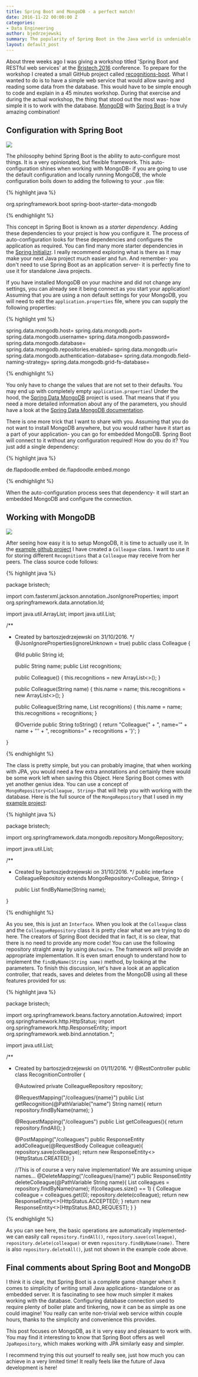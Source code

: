 ```yaml
---
title: Spring Boot and MongoDB - a perfect match!
date: 2016-11-22 00:00:00 Z
categories:
- Data Engineering
author: bjedrzejewski
summary: The popularity of Spring Boot in the Java world is undeniable. In this post I will show you yet another reason for this. Using Spring Boot makes working with MongoDB an absolute pleasure.
layout: default_post
---
```


About three weeks ago I was giving a workshop titled 'Spring Boot and RESTful web services' at the
[Bristech 2016](http://2016.bris.tech/) conference. To prepare for the workshop I created a small GitHub
project called [recognitions-boot](https://github.com/bjedrzejewski/recognitions-boot). What I wanted to do is to
have a simple web service that would allow saving and reading some data from the database. This would have to be
simple enough to code and explain in a 45 minutes workshop. During that exercise and during the actual
workshop, the thing that stood out the most was- how simple it is to work with the database. [MongoDB](https://www.mongodb.com/)
with [Spring Boot](https://projects.spring.io/spring-boot/) is a truly amazing combination!

## Configuration with Spring Boot

<img src="{{ site.baseurl }}/bjedrzejewski/assets/spring-boot.png" />

The philosophy behind Spring Boot is the ability to auto-configure most things. It is a very opinionated, but flexible
framework. This auto-configuration shines when working with MongoDB- if you are going to use the default configuration
and locally running MongoDB, the whole configuration boils down to adding the following to your `.pom` file:

{% highlight java %}

<dependency>
    <groupId>org.springframework.boot</groupId>
    <artifactId>spring-boot-starter-data-mongodb</artifactId>
</dependency>

{% endhighlight %}

This concept in Spring Boot is known as a _starter dependency_. Adding these dependencies to your project is how you
configure it. The process of auto-configuration looks for these dependencies and configures the application
as required. You can find many more starter dependencies in the [Spring Initializr](http://start.spring.io/).
I really recommend exploring what is there as it may make your next Java project much easier and fun.
And remember- you don't need to use Spring Boot as an application server- it is perfectly fine to use it for standalone Java projects.

If you have installed MongoDB on your machine and did not change any settings, you can already see it being connect
as you start your application! Assuming that you are using a non default settings for your MongoDB, you will need to
edit the `application.properties` file, where you can supply the following properties:

{% highlight yml %}

spring.data.mongodb.host=
spring.data.mongodb.port=
spring.data.mongodb.username=
spring.data.mongodb.password=
spring.data.mongodb.database=
spring.data.mongodb.repositories.enabled=
spring.data.mongodb.uri=
spring.data.mongodb.authentication-database=
spring.data.mongodb.field-naming-strategy=
spring.data.mongodb.grid-fs-database=

{% endhighlight %}

You only have to change the values that are not set to their defaults. You may end up with completely empty
`application.properties`! Under the hood, the [Spring Data MongoDB](http://projects.spring.io/spring-data-mongodb/)
project is used. That means that if you need a more detailed information about any of the parameters, you should have a
look at the [Spring Data MongoDB documentation](http://docs.spring.io/spring-data/mongodb/docs/current/reference/html/).

There is one more trick that I want to share with you. Assuming that you do not want to install MongoDB anywhere,
but you would rather have it start as a part of your application- you can go for embedded MongoDB. Spring Boot
will connect to it without any configuration required! How do you do it? You just add a single dependency:

{% highlight java %}

<dependency>
    <groupId>de.flapdoodle.embed</groupId>
	<artifactId>de.flapdoodle.embed.mongo</artifactId>
</dependency>

{% endhighlight %}

When the auto-configuration process sees that dependency- it will start an embedded MongoDB and configure the connection.

## Working with MongoDB

<img src="{{ site.baseurl }}/bjedrzejewski/assets/mongodb.png" />

After seeing how easy it is to setup MongoDB, it is time to actually use it. In the
[example github project](https://github.com/bjedrzejewski/recognitions-boot) I have created a `Colleague` class.
I want to use it for storing different `Recognitions` that a `Colleague` may receive from her peers. The class source
code follows:

{% highlight java %}

package bristech;

import com.fasterxml.jackson.annotation.JsonIgnoreProperties;
import org.springframework.data.annotation.Id;

import java.util.ArrayList;
import java.util.List;

/**
 * Created by bartoszjedrzejewski on 31/10/2016.
 */
@JsonIgnoreProperties(ignoreUnknown = true)
public class Colleague {

    @Id
    public String id;

    public String name;
    public List<Recognition> recognitions;

    public Colleague() {
        this.recognitions = new ArrayList<>();
    }

    public Colleague(String name) {
        this.name = name;
        this.recognitions = new ArrayList<>();
    }

    public Colleague(String name, List<Recognition> recognitions) {
        this.name = name;
        this.recognitions = recognitions;
    }

    @Override
    public String toString() {
        return "Colleague{" +
                ", name='" + name + '\'' +
                ", recognitions=" + recognitions +
                '}';
    }

}

{% endhighlight %}

The class is pretty simple, but you can probably imagine, that when working with JPA, you would need a few extra
annotations and certainly there would be some work left when saving this Object. Here Spring Boot comes
with yet another genius idea. You can use a concept of `MongoRepository<Colleague, String>` that will help
you with working with the database. Here is the full source of the `MongoRepository` that I used in my
[example project](https://github.com/bjedrzejewski/recognitions-boot):

{% highlight java %}

package bristech;

import org.springframework.data.mongodb.repository.MongoRepository;

import java.util.List;

/**
 * Created by bartoszjedrzejewski on 31/10/2016.
 */
public interface ColleagueRepository extends MongoRepository<Colleague, String> {

    public List<Colleague> findByName(String name);

}

{% endhighlight %}

As you see, this is just an `Interface`. When you look at the `Colleague` class and the `ColleagueRepository` class
it is pretty clear what we are trying to do here. The creators of Spring Boot decided that in fact, it is so clear,
that there is no need to provide any more code! You can use the following repository straight away by using `@Autowire`.
The framework will provide an appropriate implementation. It is even smart enough to understand how to implement the
`findByName(String name)` method, by looking at the parameters. To finish this discussion, let's have a look at
an application controller, that reads, saves and deletes from the MongoDB using all these features provided for us:

{% highlight java %}

package bristech;

import org.springframework.beans.factory.annotation.Autowired;
import org.springframework.http.HttpStatus;
import org.springframework.http.ResponseEntity;
import org.springframework.web.bind.annotation.*;

import java.util.List;

/**
 * Created by bartoszjedrzejewski on 01/11/2016.
 */
@RestController
public class RecognitionController {

    @Autowired
    private ColleagueRepository repository;

    @RequestMapping("/colleagues/{name}")
    public List<Colleague> getRecognition(@PathVariable("name") String name){
        return repository.findByName(name);
    }

    @RequestMapping("/colleagues")
    public List<Colleague> getColleagues(){
        return repository.findAll();
    }

    @PostMapping("/colleagues")
    public ResponseEntity<String> addColleague(@RequestBody Colleague colleague){
        repository.save(colleague);
        return new ResponseEntity<>(HttpStatus.CREATED);
    }

    //This is of course a very naive implementation! We are assuming unique names...
    @DeleteMapping("/colleagues/{name}")
    public ResponseEntity<String> deleteColleague(@PathVariable  String name){
        List<Colleague> colleagues = repository.findByName(name);
        if(colleagues.size() == 1) {
            Colleague colleague = colleagues.get(0);
            repository.delete(colleague);
            return new ResponseEntity<>(HttpStatus.ACCEPTED);
        }
        return new ResponseEntity<>(HttpStatus.BAD_REQUEST);
    }
}

{% endhighlight %}

As you can see here, the basic operations are automatically implemented- we can easily call `repository.findAll()`,
`repository.save(colleague)`, `repository.delete(colleague)` or even `repository.findByName(name)`. There is also
`repository.deleteAll()`, just not shown in the example code above.

## Final comments about Spring Boot and MongoDB

I think it is clear, that Spring Boot is a complete game changer when it comes to simplicity of writing small
Java applications- standalone or as embedded server. It is fascinating to see how much simpler it makes
working with the database. Configuring database connection used to require plenty of boiler plate and tinkering,
now it can be as simple as one could imagine! You really can write non-trivial web service within couple hours, thanks
to the simplicity and convenience this provides.

This post focuses on MongoDB, as it is very easy and pleasant to work with. You may
find it interesting to know that Spring Boot offers as well `JpaRepository`, which makes working with JPA similarly
easy and simpler.

I recommend trying this out yourself to really see, just how much you can achieve in a very limited time! It really
feels like the future of Java development is here!
